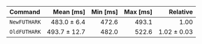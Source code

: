 | Command | Mean [ms] | Min [ms] | Max [ms] | Relative |
|:---|---:|---:|---:|---:|
| `NewFUTHARK` | 483.0 ± 6.4 | 472.6 | 493.1 | 1.00 |
| `OldFUTHARK` | 493.7 ± 12.7 | 482.0 | 522.6 | 1.02 ± 0.03 |
